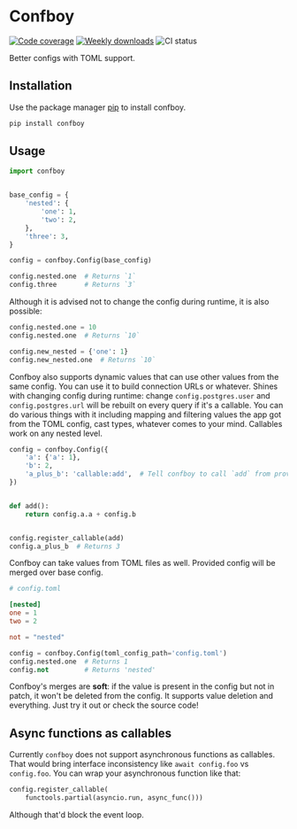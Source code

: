 # Confboy

[![Code coverage](https://codecov.io/gh/Euromance/confboy/branch/master/graph/badge.svg?token=O5LFEZO8WM)](https://codecov.io/gh/Euromance/confboy)
[![Weekly downloads](https://pepy.tech/badge/confboy/week)](https://pepy.tech/project/confboy)
![CI status](https://github.com/Euromance/confboy/actions/workflows/pipeline.yml/badge.svg)

Better configs with TOML support.

## Installation

Use the package manager [pip](https://pip.pypa.io/en/stable/) to install confboy.

```bash
pip install confboy
```

## Usage

```python
import confboy


base_config = {
    'nested': {
        'one': 1,
        'two': 2,
    },
    'three': 3,
}

config = confboy.Config(base_config)

config.nested.one  # Returns `1`
config.three       # Returns `3`
```

Although it is advised not to change the config
during runtime, it is also possible:

```python
config.nested.one = 10
config.nested.one  # Returns `10`

config.new_nested = {'one': 1}
config.new_nested.one  # Returns `10`
```

Confboy also supports dynamic values
that can use other values from the same config.
You can use it to build connection URLs or whatever.
Shines with changing config during runtime:
change `config.postgres.user` and `config.postgres.url`
will be rebuilt on every query if it's a callable.
You can do various things with it including mapping
and filtering values the app got from the TOML config,
cast types, whatever comes to your mind.
Callables work on any nested level.

```python
config = confboy.Config({
    'a': {'a': 1},
    'b': 2,
    'a_plus_b': 'callable:add',  # Tell confboy to call `add` from provided callables
})


def add():
    return config.a.a + config.b


config.register_callable(add)
config.a_plus_b  # Returns 3
```

Confboy can take values from TOML files as well.
Provided config will be merged over base config.

```toml
# config.toml

[nested]
one = 1
two = 2

not = "nested"
```

```python
config = confboy.Config(toml_config_path='config.toml')
config.nested.one  # Returns 1
config.not         # Returns 'nested'
```

Confboy's merges are __soft__: if the value
is present in the config but not in patch,
it won't be deleted from the config.
It supports value deletion and everything.
Just try it out or check the source code!


## Async functions as callables

Currently `confboy` does not support asynchronous functions
as callables. That would bring interface inconsistency
like `await config.foo` vs `config.foo`. You can wrap
your asynchronous function like that:

```python
config.register_callable(
    functools.partial(asyncio.run, async_func()))
```

Although that'd block the event loop.
